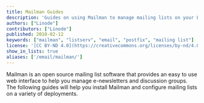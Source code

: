 ```yaml
---
title: Mailman Guides
description: 'Guides on using Mailman to manage mailing lists on your Linode.'
authors: ["Linode"]
contributors: ["Linode"]
published: 2010-02-12
keywords: ["mailman", "listserv", "email", "postfix", "mailing list"]
license: '[CC BY-ND 4.0](https://creativecommons.org/licenses/by-nd/4.0)'
show_in_lists: true
aliases: ['/email/mailman/']
---
```


Mailman is an open source mailing list software that provides an easy to use web interface to help you manage e-newsletters and discussion groups. The following guides will help you install Mailman and configure mailing lists on a variety of deployments.
